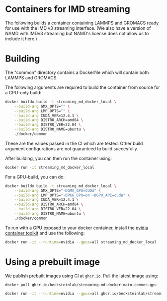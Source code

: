 # Containers for IMD streaming

The following builds a container containing LAMMPS and GROMACS ready for use with the IMD v3 streaming interface.
(We also have a version of NAMD with IMDv3 streaming but NAMD's license does not allow us to include it here.)

# Building

The "common" directory contains a Dockerfile which will contain 
both LAMMPS and GROMACS.

The following arguments are required to build the container from source
for a CPU-only build:
```bash
docker buildx build -t streaming_md_docker_local \
    --build-arg GMX_OPTS="" \
    --build-arg LMP_OPTS="" \
    --build-arg CUDA_VER=12.4.1 \
    --build-arg DISTRO_ARCH=amd64 \
    --build-arg DISTRO_VER=22.04 \
    --build-arg DISTRO_NAME=ubuntu \
    ./docker/common
```
These are the values passed in the CI which are tested. Other
build argument configurations are not guaranteed to build succesfully.

After building, you can then run the container using:
```bash
docker run -it streaming_md_docker_local
```

For a GPU-build, you can do:
```bash
docker buildx build -t streaming_md_docker_local \
    --build-arg GMX_OPTS="-DGMX_GPU=CUDA" \
    --build-arg LMP_OPTS="-DPKG_GPU=on -DGPU_API=cuda" \
    --build-arg CUDA_VER=12.4.1 \
    --build-arg DISTRO_ARCH=amd64 \
    --build-arg DISTRO_VER=22.04 \
    --build-arg DISTRO_NAME=ubuntu \
    ./docker/common
```

To run with a GPU exposed to your docker container, install the [nvidia container toolkit](https://docs.nvidia.com/datacenter/cloud-native/container-toolkit/latest/index.html) and use the following:
```bash
docker run -it --runtime=nvidia --gpus=all streaming_md_docker_local
```

# Using a prebuilt image

We publish prebuilt images using CI at `ghcr.io`. Pull the latest image using:

```bash
docker pull ghcr.io/becksteinlab/streaming-md-docker:main-common-gpu
```

```bash
docker run -it --runtime=nvidia --gpus=all ghcr.io/becksteinlab/streaming-md-docker:main-common-gpu
```

